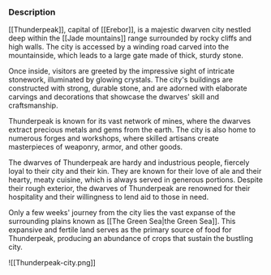 
### Description

[[Thunderpeak]], capital of [[Erebor]], is a majestic dwarven city nestled deep within the [[Jade mountains]] range surrounded by rocky cliffs and high walls. The city is accessed by a winding road carved into the mountainside, which leads to a large gate made of thick, sturdy stone.

Once inside, visitors are greeted by the impressive sight of intricate stonework, illuminated by glowing crystals. The city's buildings are constructed with strong, durable stone, and are adorned with elaborate carvings and decorations that showcase the dwarves' skill and craftsmanship.

Thunderpeak is known for its vast network of mines, where the dwarves extract precious metals and gems from the earth. The city is also home to numerous forges and workshops, where skilled artisans create masterpieces of weaponry, armor, and other goods.

The dwarves of Thunderpeak are hardy and industrious people, fiercely loyal to their city and their kin. They are known for their love of ale and their hearty, meaty cuisine, which is always served in generous portions. Despite their rough exterior, the dwarves of Thunderpeak are renowned for their hospitality and their willingness to lend aid to those in need.

Only a few weeks' journey from the city lies the vast expanse of the surrounding plains known as [[The Green Sea|the Green Sea]]. This expansive and fertile land serves as the primary source of food for Thunderpeak, producing an abundance of crops that sustain the bustling city.

![[Thunderpeak-city.png]]